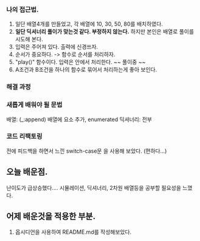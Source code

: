 ### 나의 접근법.

1. 일단 배열4개를 만들었고, 각 배열에 10, 30, 50, 80를 배치하였다.
2. **일단 딕셔너리 풀이가 맞는것 같다. 부정하지 않는다.** 하지만 본인은 배열로 풀이를 시도해 본다.
3. 입력은 주어져 있다. 출력에 신경쓰자.
4. 순서가 중요하다. -> 함수로 순서를 처리하자.
5. "play()" 함수이다. 입력은 안에서 처리한다.
~~ 풀이중 ~~
6. A조건과 B조건을 하나의 함수로 묶어서 처리하는게 좋아 보인다.
### 해결 과정


### 새롭게 배워야 될 문법

배열: (\_:append) 배열에 요소 추가, enumerated
딕셔너리: 전부
### 코드 리팩토링

전에 피드백을 하면서 느낀 switch-case문 을 사용해 보았다. (편하다...)

## 오늘 배운점.

난이도가 급상승했다.... 시뮬레이션, 딕셔너리, 2차원 배열등을 공부할 필요성을 느꼈다.

## 어제 배운것을 적용한 부분.

1. 옵시디언을 사용하여 README.md를 작성해보았다.